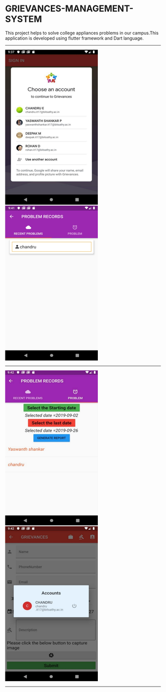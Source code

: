 # GRIEVANCES-MANAGEMENT-SYSTEM
This project helps to solve college appliances problems in our campus.This application is developed using flutter framework and Dart language.  
___________________________________________________________________________________________________________________________________________________________________________________

<img src ="Images/sign_in.jpg" height = "500" width = "300">        &nbsp;&nbsp;&nbsp;&nbsp; &nbsp;&nbsp; &nbsp;&nbsp;&nbsp;&nbsp;&nbsp;&nbsp; &nbsp;&nbsp; &nbsp;&nbsp;          &nbsp;&nbsp;&nbsp;         <img src ="Images/recent_problems.jpg" height = "500" width = "300">


___________________________________________________________________________________________________________________________________________________________________________________

<img src ="Images/problem_records.jpg" height = "500"  width = "300">   &nbsp;&nbsp;&nbsp;&nbsp; &nbsp;&nbsp; &nbsp;&nbsp;&nbsp;&nbsp;&nbsp;&nbsp; &nbsp;&nbsp; &nbsp;&nbsp;          &nbsp;&nbsp;&nbsp;&nbsp; <img src ="Images/logout.jpg" height = "500"  width = "300">   

___________________________________________________________________________________________________________________________________________________________________________________
